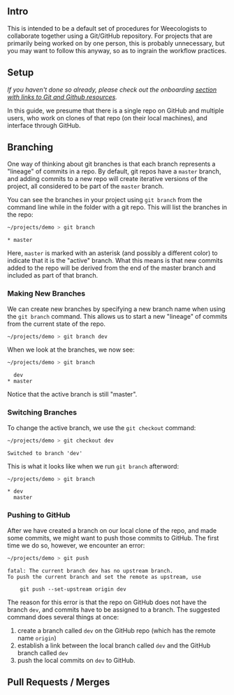 ## Intro
This is intended to be a default set of procedures for Weecologists to collaborate together using a Git/GitHub repository. For projects that are primarily being worked on by one person, this is probably unnecessary, but you may want to follow this anyway, so as to ingrain the workflow practices.

## Setup
*If you haven't done so already, please check out the onboarding [section with links to Git and Github resources](https://github.com/weecology/lab-wiki/wiki/New-Lab-Member-Onboarding-Guide#git-and-github).*

In this guide, we presume that there is a single repo on GitHub and multiple users, who work on clones of that repo (on their local machines), and interface through GitHub.

## Branching

One way of thinking about git branches is that each branch represents a "lineage" of commits in a repo. By default, git repos have a `master` branch, and adding commits to a new repo will create iterative versions of the project, all considered to be part of the `master` branch.

You can see the branches in your project using `git branch` from the command line while in the folder with a git repo. This will list the branches in the repo:
```bash
~/projects/demo > git branch
```
```
* master
```

Here, `master` is marked with an asterisk (and possibly a different color) to indicate that it is the "active" branch. What this means is that new commits added to the repo will be derived from the end of the master branch and included as part of that branch.

### Making New Branches

We can create new branches by specifying a new branch name when using the `git branch` command. This allows us to start a new "lineage" of commits from the current state of the repo.
```bash
~/projects/demo > git branch dev
```
When we look at the branches, we now see:
```bash
~/projects/demo > git branch
```
```
  dev
* master
```

Notice that the active branch is still "master".

### Switching Branches

To change the active branch, we use the `git checkout` command:
```bash
~/projects/demo > git checkout dev
```
```
Switched to branch 'dev'
```

This is what it looks like when we run `git branch` afterword:
```bash
~/projects/demo > git branch
```
```
* dev
  master
```

### Pushing to GitHub

After we have created a branch on our local clone of the repo, and made some commits, we might want to push those commits to GitHub. The first time we do so, however, we encounter an error:
```bash
~/projects/demo > git push
```
```
fatal: The current branch dev has no upstream branch.
To push the current branch and set the remote as upstream, use

    git push --set-upstream origin dev
```

The reason for this error is that the repo on GitHub does not have the branch `dev`, and commits have to be assigned to a branch. The suggested command does several things at once:
1. create a branch called `dev` on the GitHub repo (which has the remote name `origin`)
2. establish a link between the local branch called `dev` and the GitHub branch called `dev`
3. push the local commits on `dev` to GitHub.

## Pull Requests / Merges